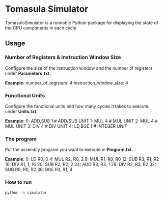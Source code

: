 # Tomasula Simulator

TomasuloSimulator is a runnable Python package for displaying the state of the CPU components in each cycle. 

## Usage

### Number of Registers & Instruction Window Size
Configure the size of the instruction window and the number of registers under **Parameters.txt**.

**Example:**
number_of_registers: 4
instruction_window_size: 4

### Functional Units
Configure the functional units and how many cycles it takes to execute under **Units.txt**.

**Example:**
0: ADD,SUB 1 # ADD/SUB UNIT
1: MUL 4     # MUL UNIT
2: MUL 4     # MUL UNIT
3: DIV 4     # DIV UNIT
4: LD,BGE 1  # INTEGER UNIT

### The program
Put the assembly program you want to execute in **Program.txt**.

**Example:**
0:  LD  R0, 0
4:  MUL R2, R0, 2
8:  MUL R1, R0, R0
12: SUB R3, R1, R2
16: DIV R1, 1, 16
20: SUB R2, R2, 2
24: ADD R3, R3, 1
28: DIV R2, R3, R2
32: SUB R0, R0, R2 
36: BGE R3, R1, 4

### How to run

```bash
python -m simulator
```